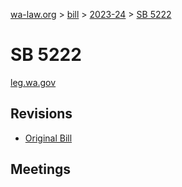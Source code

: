 [wa-law.org](/) > [bill](/bill/) > [2023-24](/bill/2023-24/) > [SB 5222](/bill/2023-24/sb/5222/)

# SB 5222
[leg.wa.gov](https://app.leg.wa.gov/billsummary?BillNumber=5222&Year=2023&Initiative=false)

## Revisions
* [Original Bill](1/)

## Meetings